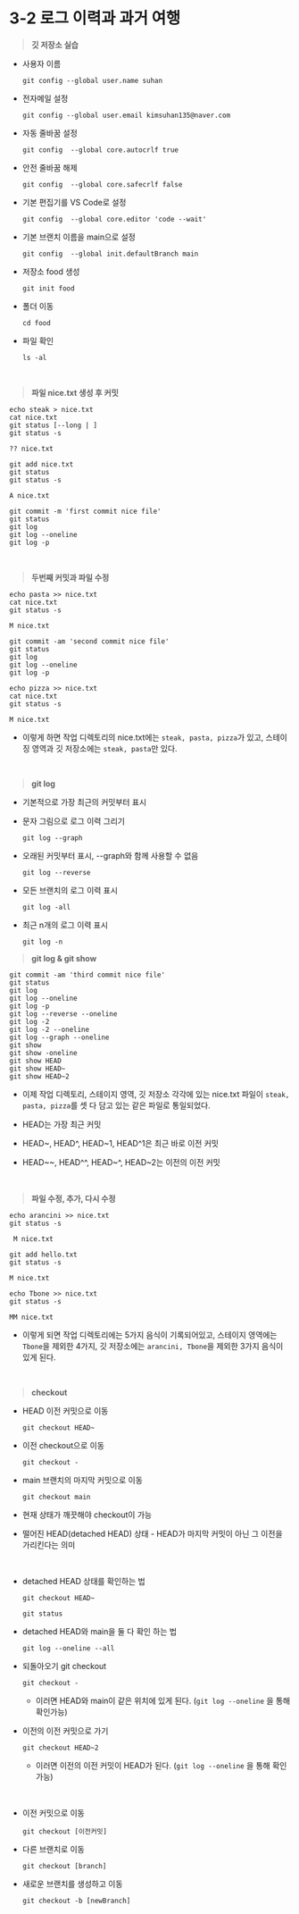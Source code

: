 # 3-2 로그 이력과 과거 여행

>**깃 저장소 실습**

- 사용자 이름
  ```
  git config --global user.name suhan
  ```

- 전자메일 설정
  ```
  git config --global user.email kimsuhan135@naver.com
  ```

- 자동 줄바꿈 설정
  ```
  git config  --global core.autocrlf true
  ```

- 안전 줄바꿈 해제
  ```
  git config  --global core.safecrlf false
  ```

- 기본 편집기를 VS Code로 설정
  ```
  git config  --global core.editor 'code --wait'
  ```

- 기본 브랜치 이름을 main으로 설정
  ```
  git config  --global init.defaultBranch main
  ```

- 저장소 food 생성
  ```
  git init food
  ```

- 폴더 이동
  ```
  cd food
  ```

- 파일 확인
  ```
  ls -al
  ```

<br>


>**파일 nice.txt 생성 후 커밋**

```
echo steak > nice.txt
cat nice.txt
git status [--long | ]
git status -s
```
```
?? nice.txt
```
```
git add nice.txt
git status
git status -s
```
```
A nice.txt
```
```
git commit -m 'first commit nice file'
git status
git log
git log --oneline
git log -p
```

<br>

>**두번째 커밋과 파일 수정**

```
echo pasta >> nice.txt
cat nice.txt
git status -s
```
```
M nice.txt
```
```
git commit -am 'second commit nice file'
git status
git log
git log --oneline
git log -p
```
```
echo pizza >> nice.txt
cat nice.txt
git status -s
```
```
M nice.txt
```

- 이렇게 하면 작업 디렉토리의 nice.txt에는 `steak, pasta, pizza`가 있고, 스테이징 영역과 깃 저장소에는 `steak, pasta`만 있다.

<br>

>**git log**

- 기본적으로 가장 최근의 커밋부터 표시

- 문자 그림으로 로그 이력 그리기
  ```
  git log --graph
  ```

- 오래된 커밋부터 표시, --graph와 함께 사용할 수 없음
  ```
  git log --reverse
  ```

- 모든 브랜치의 로그 이력 표시
  ```
  git log -all
  ```

- 최근 n개의 로그 이력 표시
  ```
  git log -n
  ```

>**git log & git show**

```
git commit -am 'third commit nice file'
git status
git log
git log --oneline
git log -p
git log --reverse --oneline
git log -2
git log -2 --oneline
git log --graph --oneline
git show
git show -oneline
git show HEAD
git show HEAD~
git show HEAD~2
```

- 이제 작업 디렉토리, 스테이지 영역, 깃 저장소 각각에 있는 nice.txt 파일이 `steak, pasta, pizza`를 셋 다 담고 있는 같은 파일로 통일되었다.

- HEAD는 가장 최근 커밋
- HEAD~, HEAD^, HEAD~1, HEAD^1은 최근 바로 이전 커밋
- HEAD~~, HEAD^^, HEAD~^, HEAD~2는 이전의 이전 커밋

<br>

>**파일 수정, 추가, 다시 수정**

```
echo arancini >> nice.txt
git status -s
```
```
 M nice.txt
```
```
git add hello.txt
git status -s
```
```
M nice.txt
```
```
echo Tbone >> nice.txt
git status -s
```
```
MM nice.txt
```

- 이렇게 되면 작업 디렉토리에는 5가지 음식이 기록되어있고, 스테이지 영역에는 `Tbone`을 제외한 4가지, 깃 저장소에는 `arancini, Tbone`을 제외한 3가지 음식이 있게 된다.


<br>

> **checkout**

- HEAD 이전 커밋으로 이동
  ```
  git checkout HEAD~
  ```

- 이전 checkout으로 이동
  ```
  git checkout -
  ```

- main 브랜치의 마지막 커밋으로 이동
  ```
  git checkout main
  ```

- 현재 상태가 깨끗해야 checkout이 가능
- 떨어진 HEAD(detached HEAD) 상태 - HEAD가 마지막 커밋이 아닌 그 이전을 가리킨다는 의미

<br>

- detached HEAD 상태를 확인하는 법
  ```
  git checkout HEAD~
  ```
  ```
  git status
  ```

- detached HEAD와 main을 둘 다 확인 하는 법
  ```
  git log --oneline --all
  ```

- 되돌아오기 git checkout
  ```
  git checkout -
  ```
  - 이러면 HEAD와 main이 같은 위치에 있게 된다. (`git log --oneline` 을 통해 확인가능)


- 이전의 이전 커밋으로 가기
  ```
  git checkout HEAD~2
  ```
  - 이러면 이전의 이전 커밋이 HEAD가 된다. (`git log --oneline` 을 통해 확인가능)

<br>

- 이전 커밋으로 이동
  ```
  git checkout [이전커밋]
  ```

- 다른 브랜치로 이동
  ```
  git checkout [branch]
  ```

- 새로운 브랜치를 생성하고 이동
  ```
  git checkout -b [newBranch]
  ```
























